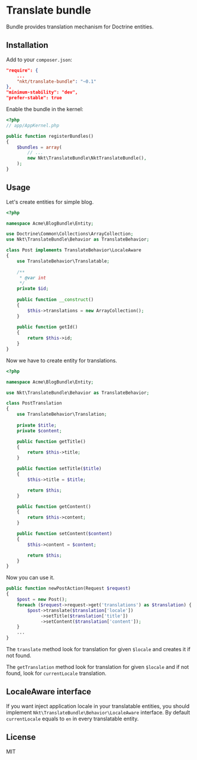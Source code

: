 Translate bundle
================

Bundle provides translation mechanism for Doctrine entities. 

Installation
------------

Add to your `composer.json`:

```json
"require": {
    ...
    "nkt/translate-bundle": "~0.1"
},
"minimum-stability": "dev",
"prefer-stable": true
```

Enable the bundle in the kernel:

```php
<?php
// app/AppKernel.php

public function registerBundles()
{
    $bundles = array(
        // ...
        new Nkt\TranslateBundle\NktTranslateBundle(),
    );
}
```

Usage
-----

Let's create entities for simple blog.

```php
<?php

namespace Acme\BlogBundle\Entity;

use Doctrine\Common\Collections\ArrayCollection;
use Nkt\TranslateBundle\Behavior as TranslateBehavior;

class Post implements TranslateBehavior\LocaleAware
{
    use TranslateBehavior\Translatable;
    
    /**
     * @var int
     */
    private $id;
    
    public function __construct()
    {
        $this->translations = new ArrayCollection();
    }
    
    public function getId()
    {
        return $this->id;
    }
}
```

Now we have to create entity for translations.

```php
<?php

namespace Acme\BlogBundle\Entity;

use Nkt\TranslateBundle\Behavior as TranslateBehavior;

class PostTranslation
{
    use TranslateBehavior\Translation;
    
    private $title;
    private $content;

    public function getTitle()
    {
        return $this->title;
    }

    public function setTitle($title)
    {
        $this->title = $title;

        return $this;
    }

    public function getContent()
    {
        return $this->content;
    }

    public function setContent($content)
    {
        $this->content = $content;

        return $this;
    }
}
```

Now you can use it.

```php
public function newPostAction(Request $request)
{
    $post = new Post();
    foreach ($request->request->get('translations') as $translation) {
        $post->translate($translation['locale'])
             ->setTitle($translation['title'])
             ->setContent($translation['content']);
    }
    ...
}
```

The `translate` method look for translation for given `$locale`
and creates it if not found.

The `getTranslation` method look for translation for given `$locale`
and if not found, look for `currentLocale` translation.

LocaleAware interface
---------------------

If you want inject application locale in your translatable entities,
you should implement `Nkt\TranslateBundle\Behavior\LocaleAware` interface.
By default `currentLocale` equals to `en` in every translatable entity.

License
-------
MIT

